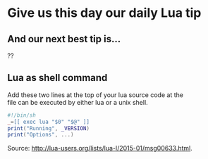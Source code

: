 # Give us this day our daily Lua tip

## And our next best tip is...

??

## Lua as shell command

Add these two lines at the top of your lua source code at the  
file can be executed by either lua or a unix shell.

```lua
#!/bin/sh
_=[[ exec lua "$0" "$@" ]]
print("Running", _VERSION)
print("Options", ...)
```
Source:   http://lua-users.org/lists/lua-l/2015-01/msg00633.html. 


